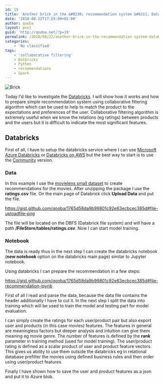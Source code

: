 ```yaml
---
id: 19
title: 'Another brick in the &#8230; recommendation system &#8211; Databricks in action'
date: '2018-08-22T17:59:09+02:00'
author: qooba
layout: post
guid: 'http://qooba.net/?p=19'
permalink: /2018/08/22/another-brick-in-the-recommendation-system-databricks-in-action/
categories:
    - 'No classified'
tags:
    - 'collaborative filtering'
    - Datbricks
    - Python
    - recommendations
    - Spark
---
```


![Brick](http://qooba.net/wp-content/uploads/2018/08/wall-450106_640.jpg)

Today I'd like to investigate the [Databricks](https://databricks.com/). I will show how it works and how to prepare simple recommendation system using collaborative filtering algorithm which can be used to help to match the product to the expectations and preferences of the user. Collaborative filtering algorithm is extremely useful when we know the relations (eg ratings) between products and the users but it is difficult to indicate the most significant features. 

## Databricks

First of all, I have to setup the databricks service where I can use [Microsoft Azure Databricks](https://databricks.com/product/azure) or [Databricks on AWS](https://databricks.com/aws) but the best way to start is to use the [Community](https://community.cloud.databricks.com) version. 

### Data

In this example I use the [movielens small dataset](http://files.grouplens.org/datasets/movielens/ml-latest-small.zip) to create recommendations for the movies. After unzipping the package I use the **ratings.csv** file.
On the main page of Databrick click **Upload Data** and put the file.

https://gist.github.com/qooba/1765d58da9b99801c92e63ecbcec385d#file-uploadfile-png


The file will be located on the DBFS (Databrick file system) and will have a path **/FileStore/tables/ratings.csv**. Now I can start model training.

### Notebook

The data is ready thus in the next step I can create the databricks notebook (**new notebook** option on the databricks main page) similar to Jupyter notebook.

Using databricks I can prepare the recommendation in a few steps:

https://gist.github.com/qooba/1765d58da9b99801c92e63ecbcec385d#file-recommendation-ipynb

First of all I read and parse the data, because the data file contains the header additionally I have to cut it. In the next step I split the data into training which will be used to train the model and testing part for model evaluation. 

I can simply create the ratings for each user/product pair but also export user and products (in this case movies) features. The features in general are meaningless factors but deeper analysis and intuition can give them meaning eg movie genre. The number of features is defined by the **rank** parameter in training method (used for model training).
The user/product rating is defined as a scalar product of user and product feature vectors.
This gives us ability to use them outside the databricks eg in relational database prefilter the movies using defined business rules and then order using user/product features.

Finally I have shown how to save the user and product features as a json and put it to Azure blob.